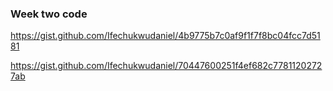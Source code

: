 ### Week two code


https://gist.github.com/Ifechukwudaniel/4b9775b7c0af9f1f7f8bc04fcc7d5181


https://gist.github.com/Ifechukwudaniel/70447600251f4ef682c77811202727ab